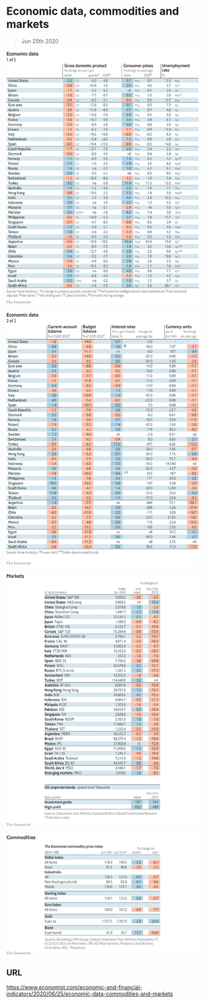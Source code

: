 # Economic data, commodities and markets

> Jun 25th 2020

![](./images/20200627_INT101.png)

![](./images/20200627_INT102.png)

![](./images/20200627_INT201.png)

![](./images/20200627_INT401.png)

## URL

https://www.economist.com/economic-and-financial-indicators/2020/06/25/economic-data-commodities-and-markets
